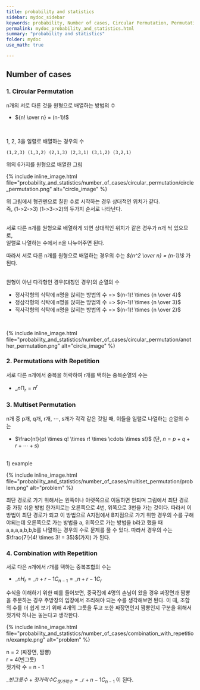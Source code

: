 ```yaml
---
title: probability and statistics
sidebar: mydoc_sidebar
keywords: probability, Number of cases, Circular Permutation, Permutations with Repetition, Multiset Permutation
permalink: mydoc_probability_and_statistics.html
summary: "probability and statistics"
folder: mydoc
use_math: true

---
```


## Number of cases

### 1. Circular Permutation

n개의 서로 다른 것을 원형으로 배열하는 방법의 수 <br>

* ${n! \over n} = (n-1)!$

<br>

1, 2, 3을 일렬로 배열하는 경우의 수

    (1,2,3) (1,3,2) (2,1,3) (2,3,1) (3,1,2) (3,2,1)

위의 6가지를 원형으로 배열한 그림 <br>

{% include inline_image.html file="probability_and_statistics/number_of_cases/circular_permutation/circle_permutation.png" alt="circle_image" %}

위 그림에서 형관펜으로 칠한 수로 시작하는 경우 상대적인 위치가 같다. <br>
즉, (1->2->3) (1->3->2)의 두가지 순서로 나타난다. <br><br>

서로 다른 n개를 원형으로 배열하게 되면 상대적인 위치가 같은 경우가 n개 씩 있으므로, <br>
일렬로 나열하는 수에서 n을 나누어주면 된다.<br>

따라서 서로 다른 n개를 원형으로 배열하는 경우의 수는 *${n^2 \over n} = (n-1)!$* 가 된다.
<br><br>

원형이 아닌 다각형인 경우(대칭인 경우)의 순열의 수
* 정사각형의 식탁에 n명을 앉히는 방법의 수 => $(n-1)! \times {n \over 4}$
* 정삼각형의 식탁에 n명을 앉히는 방법의 수 => $(n-1)! \times {n \over 3}$
* 직사각형의 식탁에 n명을 앉히는 방법의 수 => $(n-1)! \times {n \over 2}$
<br>

{% include inline_image.html file="probability_and_statistics/number_of_cases/circular_permutation/another_permutation.png" alt="circle_image" %}


### 2. Permutations with Repetition

서로 다른 n개에서 중복을 허락하여 r개를 택하는 중복순열의 수는<br>

* $\_{n}\mathrm{\Pi}_{r} = n^r$

### 3. Multiset Permutation

n개 중 p개, q개, r개, $\cdots$, s개가 각각 같은 것일 때, 이들을 일렬로 나열하는 순열의 수는

* $\frac{n!}{p! \times q! \times r! \times \cdots \times s!}$ (단, $n = p + q + r + \cdots + s$)

<br>
1) example

{% include inline_image.html file="probability_and_statistics/number_of_cases/multiset_permutation/problem.png" alt="problem" %}

최단 경로로 가기 위해서는 왼쪽이나 아랫쪽으로 이동하면 안되며 그림에서 최단 경로 중 가장 쉬운 방법 한가지로는 오른쪽으로 4번, 위쪽으로 3번을 가는 것이다.
따라서 이 방법이 최단 경로가 되고 이 방법으로 A지점에서 B지점으로 가기 위한 경우의 수를 구해야되는데 오른쪽으로 가는 방법을 a, 위쪽으로 가는 방법을 b라고 했을 때
a,a,a,a,b,b,b를 나열하는 경우의 수로 문제를 풀 수 있다. 따라서 경우의 수는 $\frac{7!}{4! \times 3! = 35}$(가지) 가 된다.

### 4. Combination with Repetition

서로 다은 $n$개에서 $r$개를 택하는 중복조합의 수는
* $\_{n}H_{r} = \_{n+r-1}C_{n-1} = \_{n+r-1}C_{r}$

수식을 이해하기 위한 예를 들어보면, 중국집에 4명의 손님이 왔을 경우 짜장면과 짬뽕을 주문하는 경우 주방장의 입장에서 조리해야 되는 수를 생각해보면 된다. 이 때, 조합의 수를 더 쉽게 보기 위해 4개의 그릇을 두고 또한 짜장면인지 짬뽕인지 구분을 위해서 젓가락 하나는 놓는다고 생각한다.

{% include inline_image.html file="probability_and_statistics/number_of_cases/combination_with_repetition/example.png" alt="problem" %}

n = 2 (짜장면, 짬뽕)<br>
r = 4(빈그릇)<br>
젓가락 수 = n - 1 <br>

$\_{빈그릇 수 + 젓가락 수}C_{젓가락 수} = \_{r + n - 1}C_{n - 1}$ 이 된다.